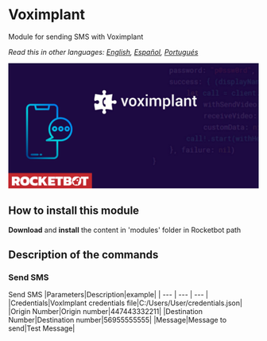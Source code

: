 # Voximplant
  
Module for sending SMS with Voximplant  

*Read this in other languages: [English](Manual_voximplant_.md), [Español](Manual_voximplant_.es.md), [Portugués](Manual_voximplant_.pr.md)*
  
![banner](imgs/Banner_voximplant_.png)
## How to install this module
  
__Download__ and __install__ the content in 'modules' folder in Rocketbot path  



## Description of the commands

### Send SMS
  
Send SMS
|Parameters|Description|example|
| --- | --- | --- |
|Credentials|VoxImplant credentials file|C:/Users/User/credentials.json|
|Origin Number|Origin number|447443332211|
|Destination Number|Destination number|56955555555|
|Message|Message to send|Test Message|
  
